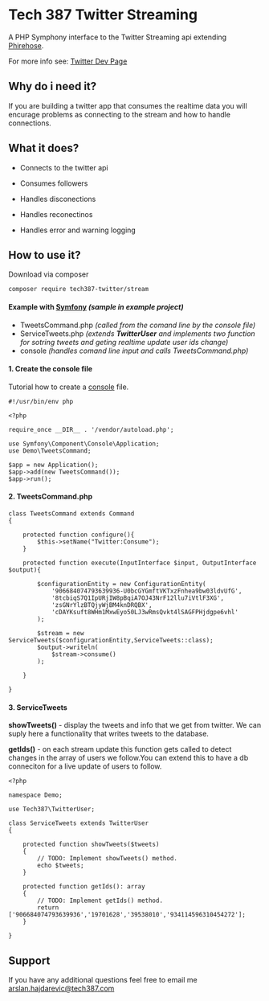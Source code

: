 # Tech 387 Twitter Streaming 

A PHP Symphony interface to the Twitter Streaming api extending [Phirehose](https://github.com/fennb/phirehose).

For more info see:
[Twitter Dev Page](https://developer.twitter.com/en/docs/tweets/filter-realtime/overview)

## Why do i need it?
If you are building a twitter app that consumes the realtime data you will encurage problems as connecting to the stream and how to handle connections.

## What it does?
 - Connects to the twitter api
 
 - Consumes followers
 
 - Handles disconections
 
 - Handles reconectinos
 
 - Handles error and warning logging
 
## How to use it?

Download via composer

`composer require tech387-twitter/stream`

#### Example with [<b>Symfony</b>](https://symfony.com/) <i>(sample in example project)</i>


- TweetsCommand.php <i>(called from the comand line by the console file)</i>
- ServiceTweets.php <i>(extends <b>TwitterUser</b> and implements two function for sotring tweets and geting realtime update user ids change)</i>
- console <i>(handles comand line input and calls TweetsCommand.php)</i>



#### 1. Create the console file


Tutorial how to create a [console](https://www.sitepoint.com/re-introducing-symfony-console-cli-php-uninitiated/) file.

````
#!/usr/bin/env php

<?php

require_once __DIR__ . '/vendor/autoload.php';

use Symfony\Component\Console\Application;
use Demo\TweetsCommand;

$app = new Application();
$app->add(new TweetsCommand());
$app->run();
````

#### 2. TweetsCommand.php

````
class TweetsCommand extends Command
{

    protected function configure(){
        $this->setName("Twitter:Consume");
    }

    protected function execute(InputInterface $input, OutputInterface $output){

        $configurationEntity = new ConfigurationEntity(
            '906684074793639936-U0bcGYGmftVKTxzFnhea9bw03ldvUfG',
            '8tcbiqS7Q1IpURjIW8pBqiA7OJ43NrF12llu7iVtlF3XG',
            'zsGNrYlzBTQjyWjBM4knDRQBX',
            'cDAYKsuft8WHm1MxwEyo50LJ3wRmsQvkt4lSAGFPHjdgpe6vhl'
        );

        $stream = new ServiceTweets($configurationEntity,ServiceTweets::class);
        $output->writeln(
            $stream->consume()
        );

    }

}
````

#### 3. ServiceTweets

<b>showTweets()</b> - display the tweets and info that we get from twitter. We can suply here a functionality that writes tweets to the database.

<b>getIds()</b> - on each stream update this function gets called to detect changes in the array of users we follow.You can extend this to have a db conneciton for a live update of users to follow.
````
<?php

namespace Demo;

use Tech387\TwitterUser;

class ServiceTweets extends TwitterUser
{

    protected function showTweets($tweets)
    {
        // TODO: Implement showTweets() method.
        echo $tweets;
    }

    protected function getIds(): array
    {
        // TODO: Implement getIds() method.
        return ['906684074793639936','19701628','39538010','934114596310454272'];
    }

}
````
 
## Support

If you have any additional questions feel free to email me arslan.hajdarevic@tech387.com
 
